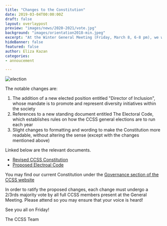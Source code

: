 ```yaml
---
title: "Changes to the Constitution"
date: 2019-03-04T00:00:00Z
draft: false
layout: overlaypost
preview: "images/news/2020-2021/vote.jpg"
background: "images/orientation2018-min.jpeg"
excerpt: "At the Winter General Meeting (Friday, March 8, 6-8 pm), we will be proposing changes to our society's Constitution."
hideBanner: false
featured: false
author: Eliza Kazan
categories:
- annoucement

---
```


![election](/ccss-website/images/news/2020-2021/vote.jpg)

The notable changes are:
1. The addition of a new elected position entitled "Director of Inclusion", whose mandate is to promote and represent diversity initiatives within the society
2. References to a new standing document entitled The Electoral Code, which establishes rules on how the CCSS general elections are to run each year
3. Slight changes to formatting and wording to make the Constitution more readable, without altering the sense (except with the changes mentioned above)

Linked below are the relevant documents.
- [Revised CCSS Constitution](https://docs.google.com/document/d/1qjUtn-7BfmmLniZZDFm3mfygoKr1cPsf8yWleRk_baU/edit?usp=sharing)
- [Proposed Electroal Code](https://docs.google.com/document/d/1v66nTxoRgAYNnXLr3ZIAhjkyiHMRGUoK3rH9rmLL478/edit?usp=sharing)

You may find our current Constitution under the [Governance section of the CCSS website](http://ccss.carleton.ca/about/governance/)

In order to ratify the proposed changes, each change must undergo a 2/3rds majority vote by all full CCSS members present at the General Meeting. Please attend so you may ensure that your voice is heard!

See you all on Friday!

The CCSS Team
